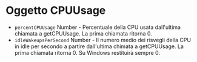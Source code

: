 # Oggetto CPUUsage

* `percentCPUUsage` Number - Percentuale della CPU usata dall'ultima chiamata a getCPUUsage. La prima chiamata ritorna 0.
* `idleWakeupsPerSecond` Number - Il numero medio dei risvegli della CPU in idle per secondo a partire dall'ultima chimata a getCPUUsage. La prima chiamata ritorna 0. Su Windows restituirà sempre 0.
